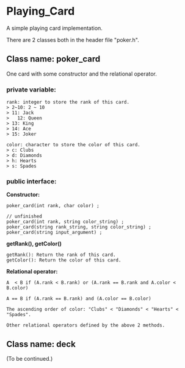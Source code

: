 # Playing_Card
A simple playing card implementation.

There are 2 classes both in the header file "poker.h".

## Class name: poker_card
 One card with some constructor and the relational operator.
 
### private variable:
```pseudocode!
rank: integer to store the rank of this card.
> 2~10: 2 ~ 10
> 11: Jack
>	12: Queen
> 13: King
> 14: Ace
> 15: Joker

color: character to store the color of this card.
> c: Clubs
> d: Diamonds
> h: Hearts
> s: Spades
```

### public interface:

**Constructor:**

```pseudocode!
poker_card(int rank, char color) ;

// unfinished
poker_card(int rank, string color_string) ;
poker_card(string rank_string, string color_string) ;
poker_card(string input_argument) ;
```

**getRank(), getColor()**
```pseudocode!
getRank(): Return the rank of this card.
getColor(): Return the color of this card.
```

**Relational operator:**

```pseudocode!
A  < B if (A.rank < B.rank) or (A.rank == B.rank and A.color < B.color)

A == B if (A.rank == B.rank) and (A.color == B.color)

The ascending order of color: "Clubs" < "Diamonds" < "Hearts" < "Spades".

Other relational operators defined by the above 2 methods.
```

## Class name: deck
(To be continued.)
